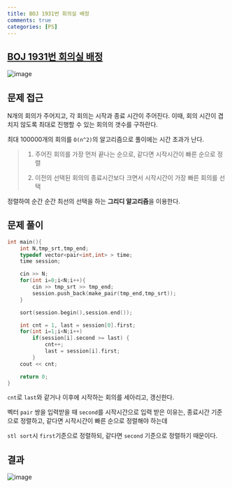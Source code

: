 ```yaml
---
title: BOJ 1931번 회의실 배정
comments: true
categories: [PS]
---
```


## [BOJ 1931번 회의실 배정](https://www.acmicpc.net/problem/1931)

<img src="https://i.ibb.co/3rt2tGZ/image.png" alt="image" border="0">

문제 접근
---

N개의 회의가 주어지고, 각 회의는 시작과 종료 시간이 주어진다.
이때, 회의 시간이 겹치지 않도록 최대로 진행할 수 있는 회의의 갯수를 구하란다.

최대 100000개의 회의를 `O(n^2)`의 알고리즘으로 풀이에는 시간 초과가 난다.

>1. 주어진 회의를 가장 먼저 끝나는 순으로, 같다면 시작시간이 빠른 순으로 정렬
>
>2. 이전의 선택된 회의의 종료시간보다 크면서 시작시간이 가장 빠른 회의를 선택

정렬하여 순간 순간 최선의 선택을 하는 **그리디 알고리즘**을 이용한다.


문제 풀이
---
```cpp
int main(){
    int N,tmp_srt,tmp_end;
    typedef vector<pair<int,int> > time;
    time session;

    cin >> N;
    for(int i=0;i<N;i++){
        cin >> tmp_srt >> tmp_end;
        session.push_back(make_pair(tmp_end,tmp_srt));
    }

    sort(session.begin(),session.end());

    int cnt = 1, last = session[0].first;
    for(int i=1;i<N;i++)
        if(session[i].second >= last) {
            cnt++;
            last = session[i].first;
        }
    cout << cnt;

    return 0;
}
```
`cnt`로 `last`와 같거나 이후에 시작하는 회의를 세아리고, 갱신한다.

벡터 `pair` 쌍을 입력받을 때 `second`를 시작시간으로 입력 받은 이유는, 
종료시간 기준으로 정렬하고, 같다면 시작시간이 빠른 순으로 정렬해야 하는데

`stl sort`시 `first`기준으로 정렬하되, 같다면 `second` 기준으로 정렬하기 때문이다.


결과
---
<img src="https://i.ibb.co/hZjjKJw/image.png" alt="image" border="0">